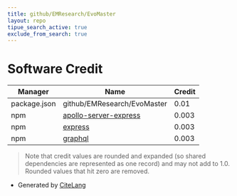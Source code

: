 ```yaml
---
title: github/EMResearch/EvoMaster
layout: repo
tipue_search_active: true
exclude_from_search: true
---
```

# Software Credit

|Manager|Name|Credit|
|-------|----|------|
|package.json|github/EMResearch/EvoMaster|0.01|
|npm|[apollo-server-express](https://github.com/apollographql/apollo-server#readme)|0.003|
|npm|[express](http://expressjs.com/)|0.003|
|npm|[graphql](https://github.com/graphql/graphql-js)|0.003|


> Note that credit values are rounded and expanded (so shared dependencies are represented as one record) and may not add to 1.0. Rounded values that hit zero are removed.


- Generated by [CiteLang](https://github.com/vsoch/citelang)
